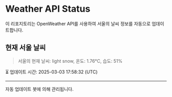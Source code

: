 
# Weather API Status

이 리포지토리는 OpenWeather API를 사용하여 서울의 날씨 정보를 자동으로 업데이트합니다.

## 현재 서울 날씨
> 서울의 현재 날씨: light snow, 온도: 1.76°C, 습도: 51%

⏳ 업데이트 시간: 2025-03-03 17:58:32 (UTC)

---
자동 업데이트 봇에 의해 관리됩니다.
